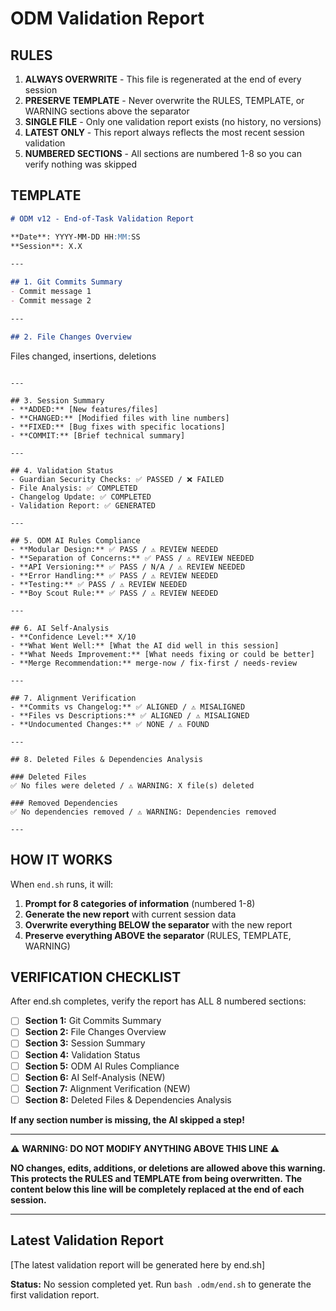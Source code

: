 # ODM Validation Report

## RULES

1. **ALWAYS OVERWRITE** - This file is regenerated at the end of every session
2. **PRESERVE TEMPLATE** - Never overwrite the RULES, TEMPLATE, or WARNING sections above the separator
3. **SINGLE FILE** - Only one validation report exists (no history, no versions)
4. **LATEST ONLY** - This report always reflects the most recent session validation
5. **NUMBERED SECTIONS** - All sections are numbered 1-8 so you can verify nothing was skipped

## TEMPLATE

```markdown
# ODM v12 - End-of-Task Validation Report

**Date**: YYYY-MM-DD HH:MM:SS
**Session**: X.X

---

## 1. Git Commits Summary
- Commit message 1
- Commit message 2

---

## 2. File Changes Overview
```
Files changed, insertions, deletions
```

---

## 3. Session Summary
- **ADDED:** [New features/files]
- **CHANGED:** [Modified files with line numbers]
- **FIXED:** [Bug fixes with specific locations]
- **COMMIT:** [Brief technical summary]

---

## 4. Validation Status
- Guardian Security Checks: ✅ PASSED / ❌ FAILED
- File Analysis: ✅ COMPLETED
- Changelog Update: ✅ COMPLETED
- Validation Report: ✅ GENERATED

---

## 5. ODM AI Rules Compliance
- **Modular Design:** ✅ PASS / ⚠️ REVIEW NEEDED
- **Separation of Concerns:** ✅ PASS / ⚠️ REVIEW NEEDED
- **API Versioning:** ✅ PASS / N/A / ⚠️ REVIEW NEEDED
- **Error Handling:** ✅ PASS / ⚠️ REVIEW NEEDED
- **Testing:** ✅ PASS / ⚠️ REVIEW NEEDED
- **Boy Scout Rule:** ✅ PASS / ⚠️ REVIEW NEEDED

---

## 6. AI Self-Analysis
- **Confidence Level:** X/10
- **What Went Well:** [What the AI did well in this session]
- **What Needs Improvement:** [What needs fixing or could be better]
- **Merge Recommendation:** merge-now / fix-first / needs-review

---

## 7. Alignment Verification
- **Commits vs Changelog:** ✅ ALIGNED / ⚠️ MISALIGNED
- **Files vs Descriptions:** ✅ ALIGNED / ⚠️ MISALIGNED
- **Undocumented Changes:** ✅ NONE / ⚠️ FOUND

---

## 8. Deleted Files & Dependencies Analysis

### Deleted Files
✅ No files were deleted / ⚠️ WARNING: X file(s) deleted

### Removed Dependencies
✅ No dependencies removed / ⚠️ WARNING: Dependencies removed

---
```

## HOW IT WORKS

When `end.sh` runs, it will:
1. **Prompt for 8 categories of information** (numbered 1-8)
2. **Generate the new report** with current session data
3. **Overwrite everything BELOW the separator** with the new report
4. **Preserve everything ABOVE the separator** (RULES, TEMPLATE, WARNING)

## VERIFICATION CHECKLIST

After end.sh completes, verify the report has ALL 8 numbered sections:

- [ ] **Section 1:** Git Commits Summary
- [ ] **Section 2:** File Changes Overview
- [ ] **Section 3:** Session Summary
- [ ] **Section 4:** Validation Status
- [ ] **Section 5:** ODM AI Rules Compliance
- [ ] **Section 6:** AI Self-Analysis (NEW)
- [ ] **Section 7:** Alignment Verification (NEW)
- [ ] **Section 8:** Deleted Files & Dependencies Analysis

**If any section number is missing, the AI skipped a step!**

---

⚠️ **WARNING: DO NOT MODIFY ANYTHING ABOVE THIS LINE** ⚠️

**NO changes, edits, additions, or deletions are allowed above this warning.**
**This protects the RULES and TEMPLATE from being overwritten.**
**The content below this line will be completely replaced at the end of each session.**

---

## Latest Validation Report

[The latest validation report will be generated here by end.sh]

**Status:** No session completed yet. Run `bash .odm/end.sh` to generate the first validation report.
